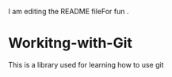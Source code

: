 I am editing the README fileFor fun .
# Workitng-with-Git
This is a library used for learning how to use git 
